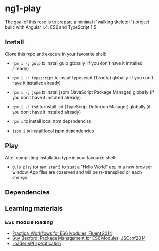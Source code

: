 ng1-play
========

The goal of this repo is to prepare a minimal ("walking skeleton") project build with Angular 1.4, ES6 and TypeScript 1.5 

## Install

Clone this repo and execute in your favourite shell:

* `npm i -g gulp` to install gulp globally (if you don't have it installed already)
* `npm i -g typescript` to install typescript (1.5beta) globally (if you don't have it installed already)
* `npm i -g jspm` to install jspm (JavaScript Package Manager) globally (if you don't have it installed already)
* `npm i -g tsd` to install tsd (TypeScript Definition Manager) globally (if you don't have it installed already)

* `npm i` to install local npm dependencies
* `jspm i` to install local jspm dependencies

## Play

After completing installation type in your favourite shell:

* `gulp play` (or `npm start`) to start a "Hello World" app in a new browser window. App files are observed and will be re-transpiled on each change.

## Dependencies


## Learning materials


### ES6 module loading

* [Practical Workflows for ES6 Modules, Fluent 2014](https://www.youtube.com/watch?v=0VUjM-jJf2U)
* [Guy Bedford: Package Management for ES6 Modules, JSConf2014](https://www.youtube.com/watch?v=szJjsduHBQQ)
* [Loader API specification](http://whatwg.github.io/loader/)

